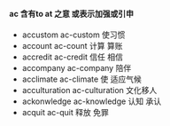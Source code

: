#### ac 含有to at 之意 或表示加强或引申

- accustom ac-custom 使习惯
- account ac-count 计算 算账
- accredit ac-credit  信任 相信
- accompany ac-company 陪伴
- acclimate ac-climate 使 适应气候
- acculturation ac-culturation 文化移人
- ackonwledge ac-knowledge 认知  承认
- acquit  ac-quit  释放 免罪